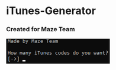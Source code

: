 # iTunes-Generator
### Created for Maze Team

![Menu:](https://github.com/tymus123/iTunes-Generator/blob/main/menu.png)
